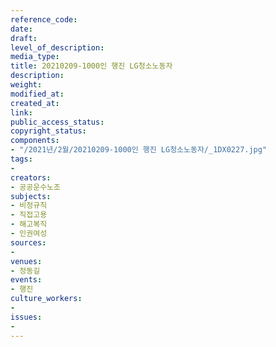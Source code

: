```yaml
---
reference_code: 
date: 
draft: 
level_of_description: 
media_type: 
title: 20210209-1000인 행진 LG청소노동자
description: 
weight: 
modified_at: 
created_at: 
link: 
public_access_status: 
copyright_status: 
components:
- "/2021년/2월/20210209-1000인 행진 LG청소노동자/_1DX0227.jpg"
tags:
- 
creators:
- 공공운수노조
subjects:
- 비정규직
- 직접고용
- 해고복직
- 인권여성
sources:
- 
venues:
- 정동길
events:
- 행진
culture_workers:
- 
issues:
- 
---
```

